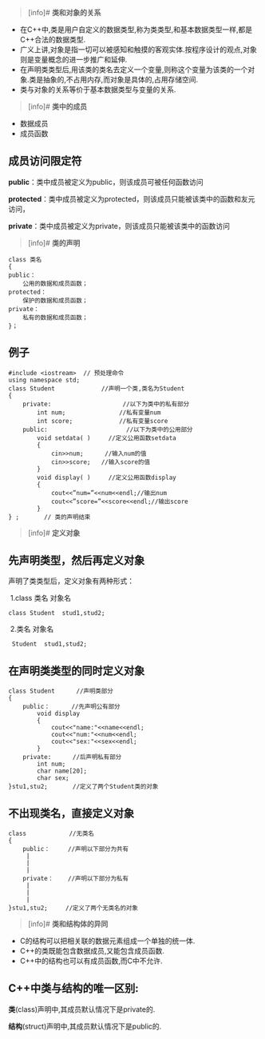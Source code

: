 >[info]# **类和对象的关系**

- 在C++中,类是用户自定义的数据类型,称为类类型,和基本数据类型一样,都是C++合法的数据类型.
- 广义上讲,对象是指一切可以被感知和触摸的客观实体.按程序设计的观点,对象则是变量概念的进一步推广和延伸. 
- 在声明类类型后,用该类的类名去定义一个变量,则称这个变量为该类的一个对象.类是抽象的,不占用内存,而对象是具体的,占用存储空间.
- 类与对象的关系等价于基本数据类型与变量的关系.

>[info]# **类中的成员**

- 数据成员
- 成员函数

## **成员访问限定符**

**public**：类中成员被定义为public，则该成员可被任何函数访问

**protected**：类中成员被定义为protected，则该成员只能被该类中的函数和友元访问，

**private**：类中成员被定义为private，则该成员只能被该类中的函数访问

>[info]# **类的声明**

```
class 类名
{
public：
	公用的数据和成员函数；
protected：
	保护的数据和成员函数；
private：
	私有的数据和成员函数；
}；	
```

## **例子**

```
#include <iostream>  // 预处理命令
using namespace std;
class Student             //声明一个类,类名为Student
{
	private:                    //以下为类中的私有部分
    	int num;               //私有变量num
    	int score;             //私有变量score
    public:                      //以下为类中的公用部分
    	void setdata( )     //定义公用函数setdata
    	{
    		cin>>num;      //输入num的值
    		cin>>score;   //输入score的值
  		}
    	void display( )     //定义公用函数display
        {
        	cout<<”num=”<<num<<endl;//输出num                       
            cout<<”score=”<<score<<endl;//输出score 
        }
} ;       // 类的声明结束
```

>[info]# **定义对象**

## **先声明类型，然后再定义对象**

声明了类类型后，定义对象有两种形式：

​	 1.class 类名 对象名 

```
class Student  stud1,stud2;

```
​	 2.类名 对象名 

```
 Student  stud1,stud2;

```
## **在声明类类型的同时定义对象**

```
class Student      //声明类部分
{
	public：      //先声明公有部分
		void display
		{
			cout<<"name:"<<name<<endl;
			cout<<"num:"<<num<<endl;
			cout<<"sex:"<<sex<<endl;
		}
	private:      //后声明私有部分
		int num;
		char name[20];
		char sex;
}stu1,stu2;       //定义了两个Student类的对象
```

## **不出现类名，直接定义对象**

```
class            //无类名
{
	public：     //声明以下部分为共有
	 |
	 |
	 |
	private：    //声明以下部分为私有
	 |
	 |
	 |
}stu1,stu2;     //定义了两个无类名的对象
```

>[info]# **类和结构体的异同**

- C的结构可以把相关联的数据元素组成一个单独的统一体.
- C++的类既能包含数据成员,又能包含成员函数.
- C++中的结构也可以有成员函数,而C中不允许.              

## **C++中类与结构的唯一区别:**

**类**(class)声明中,其成员默认情况下是private的.

**结构**(struct)声明中,其成员默认情况下是public的.
